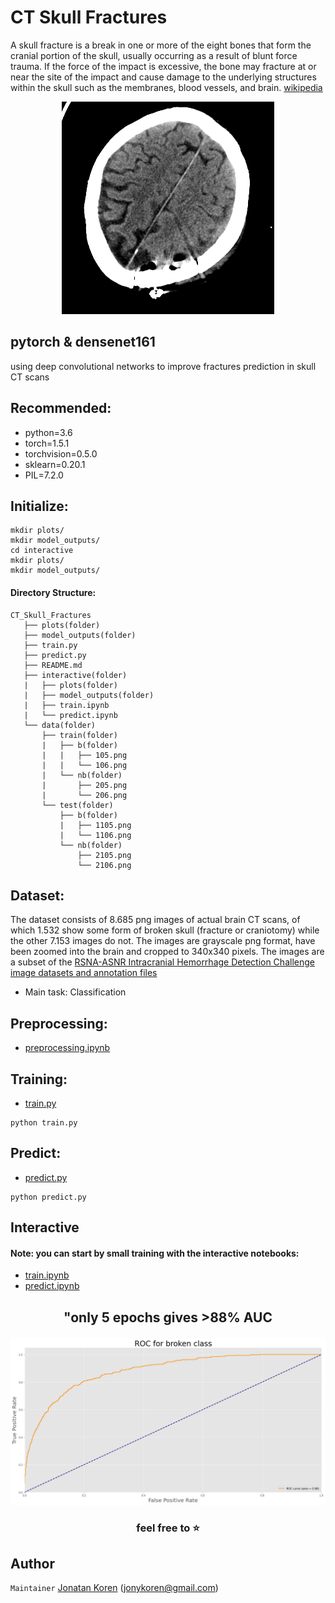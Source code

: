 # CT Skull Fractures
A skull fracture is a break in one or more of the eight bones that form the cranial portion of the skull, usually occurring as a result of blunt force trauma. If the force of the impact is excessive, the bone may fracture at or near the site of the impact and cause damage to the underlying structures within the skull such as the membranes, blood vessels, and brain. [wikipedia](https://en.wikipedia.org/wiki/Skull_fracture)

<p align="center">
  <img src="https://github.com/jonykoren/CT_Skull_Fractures/blob/master/img/gif.gif?raw=true">
</p>


## pytorch & densenet161
using deep convolutional networks to improve fractures prediction in skull CT scans

## Recommended:
* python=3.6
* torch=1.5.1
* torchvision=0.5.0
* sklearn=0.20.1
* PIL=7.2.0

## Initialize:
```
mkdir plots/
mkdir model_outputs/
cd interactive
mkdir plots/
mkdir model_outputs/
```

#### Directory Structure:
```
CT_Skull_Fractures
   ├── plots(folder)
   ├── model_outputs(folder)
   ├── train.py
   ├── predict.py
   ├── README.md
   ├── interactive(folder)
   |   ├── plots(folder)
   |   ├── model_outputs(folder)
   |   ├── train.ipynb
   |   └── predict.ipynb
   └── data(folder)
       ├── train(folder)
       |   ├── b(folder)
       |   |   ├── 105.png
       |   |   └── 106.png
       |   └── nb(folder)
       |       ├── 205.png
       |       └── 206.png       
       └── test(folder)
           ├── b(folder)
           |   ├── 1105.png
           |   └── 1106.png           
           └── nb(folder)    
               ├── 2105.png
               └── 2106.png
```       
    
## Dataset:
The dataset consists of 8.685 png images of actual brain CT scans, of which 1.532 show some
form of broken skull (fracture or craniotomy) while the other 7.153 images do not. The images are
grayscale png format, have been zoomed into the brain and cropped to 340x340 pixels. The
images are a subset of the [RSNA-ASNR Intracranial Hemorrhage Detection Challenge image datasets and annotation files](https://www.kaggle.com/c/rsna-intracranial-hemorrhage-detection)
* Main task: Classification

## Preprocessing:
* [preprocessing.ipynb](https://github.com/jonykoren/CT_Skull_Fractures/blob/master/preprocessing.ipynb)


## Training:
* [train.py](https://github.com/jonykoren/CT_Skull_Fractures/blob/master/train.py)
```
python train.py
```

## Predict:
* [predict.py](https://github.com/jonykoren/CT_Skull_Fractures/blob/master/predict.py)
```
python predict.py
```

## Interactive 
#### Note: you can start by small training with the interactive notebooks:
* [train.ipynb](https://github.com/jonykoren/CT_Skull_Fractures/blob/master/interactive/train.ipynb)
* [predict.ipynb](https://github.com/jonykoren/CT_Skull_Fractures/blob/master/interactive/predict.ipynb)

## <p align="center">"only 5 epochs gives >88% AUC</p>
<p align="center">
  <img src="https://github.com/jonykoren/CT_Skull_Fractures/blob/master/img/roc_5epochs.png?raw=true">
</p>

### <p align="center">feel free to ⭐️</p>

## Author
`Maintainer` [Jonatan Koren](https://jonykoren.github.io/) (jonykoren@gmail.com)
